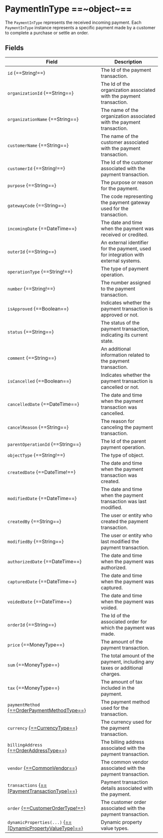 # PaymentInType ==~object~==

The `PaymentInType` represents the received incoming payment. Each `PaymentInType` instance represents a specific payment made by a customer to complete a purchase or settle an order. 

## Fields

| Field                                                                                                          | Description                                                                                      |
|----------------------------------------------------------------------------------------------------------------|--------------------------------------------------------------------------------------------------|
| `id` {==String!==}                                                                                             | The Id of the payment transaction.                                                  |
| `organizationId` {==String==}                                                                                  | The Id of the organization associated with the payment transaction.               |
| `organizationName` {==String==}                                                                                | The name of the organization associated with the payment transaction.                           |
| `customerName` {==String==}                                                                                    | The name of the customer associated with the payment transaction.                                 |
| `customerId` {==String!==}                                                                                     | The Id of the customer associated with the payment transaction.                    |
| `purpose` {==String==}                                                                                         | The purpose or reason for the payment.                                                            |
| `gatewayCode` {==String==}                                                                                     | The code representing the payment gateway used for the transaction.                               |
| `incomingDate` {==DateTime==}                                                                                  | The date and time when the payment was received or credited.                                      |
| `outerId` {==String==}                                                                                         | An external identifier for the payment, used for integration with external systems.      |
| `operationType` {==String!==}                                                                                  | The type of payment operation.                            |
| `number` {==String!==}                                                                                         | The number assigned to the payment transaction.                               |
| `isApproved` {==Boolean==}                                                                                     | Indicates whether the payment transaction is approved or not.                         |
| `status` {==String==}                                                                                          | The status of the payment transaction, indicating its current state. |
| `comment` {==String==}                                                                                         | An additional information related to the payment transaction.                 |
| `isCancelled` {==Boolean==}                                                                                    | Indicates whether the payment transaction is cancelled or not.                         |
| `cancelledDate` {==DateTime==}                                                                                 | The date and time when the payment transaction was cancelled.                     |
| `cancelReason` {==String==}                                                                                    | The reason for canceling the payment transaction.                                   |
| `parentOperationId` {==String==}                                                                               | The Id of the parent payment operation.                            |
| `objectType` {==String!==}                                                                                     | The type of object.                                              |
| `createdDate` {==DateTime!==}                                                                                  | The date and time when the payment transaction was created.                                         |
| `modifiedDate` {==DateTime==}                                                                                  | The date and time when the payment transaction was last modified.                                  |
| `createdBy` {==String==}                                                                                       | The user or entity who created the payment transaction.                                            |
| `modifiedBy` {==String==}                                                                                      | The user or entity who last modified the payment transaction.                                      |
| `authorizedDate` {==DateTime==}                                                                                | The date and time when the payment was authorized.                                 |
| `capturedDate` {==DateTime==}                                                                                  | The date and time when the payment was captured.                                   |
| `voidedDate` {==DateTime==}                                                                                    | The date and time when the payment was voided.                                     |
| `orderId` {==String==}                                                                                         | The Id of the associated order for which the payment was made.                    |
| `price` {==MoneyType==}                                                                                        | The amount of the payment transaction.                                                             |
| `sum` {==MoneyType==}                                                                                          | The total amount of the payment, including any taxes or additional charges.                       |
| `tax` {==MoneyType==}                                                                                          | The amount of tax included in the payment.                                                         |
| `paymentMethod` [{==OrderPaymentMethodType==}](order-payment-method-type.md)                                   | The payment method used for the transaction.                                               |
| `currency` [{==CurrencyType==}](currency-type.md)                                                              | The currency used for the payment transaction.                                                    |
| `billingAddress` [{==OrderAddressType==}](order-address-type.md)                                               | The billing address associated with the payment transaction.                                  |
| `vendor` [{==CommonVendor==}](../../Catalog/objects/CommonVendor/Commonvendor.md)                              | The common vendor associated with the payment transaction.                                        |
| `transactions` [{==[PaymentTransactionType]==}](payment-transaction-type.md)                                   | Payment transaction details associated with the payment.                         |
| `order` [{==CustomerOrderType!==}](customer-order-type.md)                                                     | The customer order associated with the payment transaction.                                      |
| `dynamicProperties(...)` [{==[DynamicPropertyValueType]==}](../../Cart/objects/dynamic-property-value-type.md) | Dynamic property value types. |

